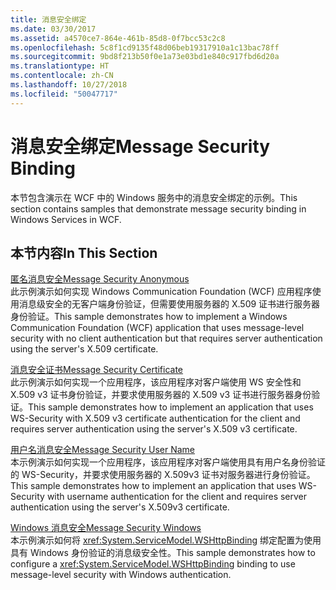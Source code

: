 ```yaml
---
title: 消息安全绑定
ms.date: 03/30/2017
ms.assetid: a4570ce7-864e-461b-85d8-0f7bcc53c2c8
ms.openlocfilehash: 5c8f1cd9135f48d06beb19317910a1c13bac78ff
ms.sourcegitcommit: 9bd8f213b50f0e1a73e03bd1e840c917fbd6d20a
ms.translationtype: HT
ms.contentlocale: zh-CN
ms.lasthandoff: 10/27/2018
ms.locfileid: "50047717"
---
```

# <a name="message-security-binding"></a><span data-ttu-id="4b176-102">消息安全绑定</span><span class="sxs-lookup"><span data-stu-id="4b176-102">Message Security Binding</span></span>
<span data-ttu-id="4b176-103">本节包含演示在 WCF 中的 Windows 服务中的消息安全绑定的示例。</span><span class="sxs-lookup"><span data-stu-id="4b176-103">This section contains samples that demonstrate message security binding in Windows Services in WCF.</span></span>  
  
## <a name="in-this-section"></a><span data-ttu-id="4b176-104">本节内容</span><span class="sxs-lookup"><span data-stu-id="4b176-104">In This Section</span></span>  
 [<span data-ttu-id="4b176-105">匿名消息安全</span><span class="sxs-lookup"><span data-stu-id="4b176-105">Message Security Anonymous</span></span>](../../../../docs/framework/wcf/samples/message-security-anonymous.md)  
 <span data-ttu-id="4b176-106">此示例演示如何实现 Windows Communication Foundation (WCF) 应用程序使用消息级安全的无客户端身份验证，但需要使用服务器的 X.509 证书进行服务器身份验证。</span><span class="sxs-lookup"><span data-stu-id="4b176-106">This sample demonstrates how to implement a Windows Communication Foundation (WCF) application that uses message-level security with no client authentication but that requires server authentication using the server's X.509 certificate.</span></span>  
  
 [<span data-ttu-id="4b176-107">消息安全证书</span><span class="sxs-lookup"><span data-stu-id="4b176-107">Message Security Certificate</span></span>](../../../../docs/framework/wcf/samples/message-security-certificate.md)  
 <span data-ttu-id="4b176-108">此示例演示如何实现一个应用程序，该应用程序对客户端使用 WS 安全性和 X.509 v3 证书身份验证，并要求使用服务器的 X.509 v3 证书进行服务器身份验证。</span><span class="sxs-lookup"><span data-stu-id="4b176-108">This sample demonstrates how to implement an application that uses WS-Security with X.509 v3 certificate authentication for the client and requires server authentication using the server's X.509 v3 certificate.</span></span>  
  
 [<span data-ttu-id="4b176-109">用户名消息安全</span><span class="sxs-lookup"><span data-stu-id="4b176-109">Message Security User Name</span></span>](../../../../docs/framework/wcf/samples/message-security-user-name.md)  
 <span data-ttu-id="4b176-110">本示例演示如何实现一个应用程序，该应用程序对客户端使用具有用户名身份验证的 WS-Security，并要求使用服务器的 X.509v3 证书对服务器进行身份验证。</span><span class="sxs-lookup"><span data-stu-id="4b176-110">This sample demonstrates how to implement an application that uses WS-Security with username authentication for the client and requires server authentication using the server's X.509v3 certificate.</span></span>  
  
 [<span data-ttu-id="4b176-111">Windows 消息安全</span><span class="sxs-lookup"><span data-stu-id="4b176-111">Message Security Windows</span></span>](../../../../docs/framework/wcf/samples/message-security-windows.md)  
 <span data-ttu-id="4b176-112">本示例演示如何将 <xref:System.ServiceModel.WSHttpBinding> 绑定配置为使用具有 Windows 身份验证的消息级安全性。</span><span class="sxs-lookup"><span data-stu-id="4b176-112">This sample demonstrates how to configure a <xref:System.ServiceModel.WSHttpBinding> binding to use message-level security with Windows authentication.</span></span>
